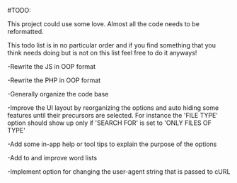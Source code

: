 #TODO:

This project could use some love. Almost all the code needs to be reformatted.

This todo list is in no particular order and if you find something that you think needs doing but is not on this list feel free to do it anyways!

-Rewrite the JS in OOP format

-Rewrite the PHP in OOP format

-Generally organize the code base

-Improve the UI layout by reorganizing the options and auto hiding some features until their precursors are selected. For instance the 'FILE TYPE' option should show up only if 'SEARCH FOR' is set to 'ONLY FILES OF TYPE'

-Add some in-app help or tool tips to explain the purpose of the options

-Add to and improve word lists 

-Implement option for changing the user-agent string that is passed to cURL



